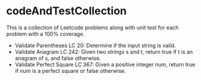 # codeAndTestCollection

This is a collection of Leetcode problems along with unit test for each problem with a 100% coverage.

- Validate Parentheses LC 20: Determine if the input string is valid.
- Validate Anagram LC 242: Given two strings s and t, return true if t is an anagram of s, and false otherwise. 
- Validate Perfect Square LC 367: Given a positive integer num, return true if num is a perfect square or false otherwise.
